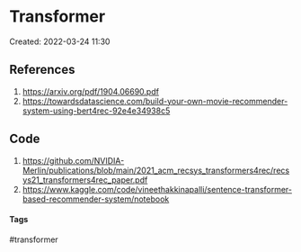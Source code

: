 # Transformer
Created: 2022-03-24 11:30

## References
1. https://arxiv.org/pdf/1904.06690.pdf
2. https://towardsdatascience.com/build-your-own-movie-recommender-system-using-bert4rec-92e4e34938c5

## Code
1. https://github.com/NVIDIA-Merlin/publications/blob/main/2021_acm_recsys_transformers4rec/recsys21_transformers4rec_paper.pdf
2. https://www.kaggle.com/code/vineethakkinapalli/sentence-transformer-based-recommender-system/notebook


#### Tags
#transformer